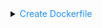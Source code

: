 <details>
<summary><span style="color: dodgerblue">Create Dockerfile</span></summary>

|  **명령어**   |               **설명**                |
|:----------:|:-----------------------------------:|
|    FROM    |              기반 이미지 지정              |
| MAINTAINER |  이미지 관리자 정보 표시(현재는 LABEL을 더 많이 사용)  |
|   LABEL    |            이미지의 메타데이터 지정            |
|    USER    |              명령어 실행 계정              |
|  WORKDIR   |         명령어를 실행할 작업 디렉터리 지정         |
|    RUN     |          컨테이너 안에서 명령어를 실행           |
|   EXPOSE   |       컨테이너 실행시 Listen할 표트 지정        |
|    ADD     |             파일을 이미지에 추가             |
|    COPY    | 로컬 디렉터리에서 읽어 들인 컨텍스트로부터 이미지에 파일을 복사 |
|    CMD     |         컨테이너 기동시 실행할 명령어 인수         |
| ENTRYPOINT |          컨테이너 기동시 실행할 명령어           |

</details>
